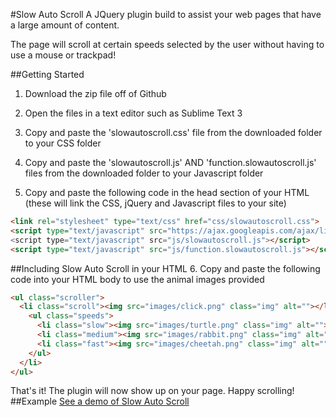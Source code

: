#Slow Auto Scroll
A JQuery plugin build to assist your web pages that have a large amount of content.

The page will scroll at certain speeds selected by the user without having to use a mouse or trackpad!

##Getting Started
1. Download the zip file off of Github

2. Open the files in a text editor such as Sublime Text 3

3. Copy and paste the 'slowautoscroll.css' file from the downloaded folder to your CSS folder

4. Copy and paste the 'slowautoscroll.js' AND 'function.slowautoscroll.js' files from the downloaded folder to your Javascript folder

5. Copy and paste the following code in the head section of your HTML (these will link the CSS, jQuery and Javascript files to your site)
```html
<link rel="stylesheet" type="text/css" href="css/slowautoscroll.css">
<script type="text/javascript" src="https://ajax.googleapis.com/ajax/libs/jquery/1.10.2/jquery.min.js">
<script type="text/javascript" src="js/slowautoscroll.js"></script>
<script type="text/javascript" src="js/function.slowautoscroll.js"></script>
```
##Including Slow Auto Scroll in your HTML
6. Copy and paste the following code into your HTML body to use the animal images provided
<br>
```html
<ul class="scroller">
  <li class="scroll"><img src="images/click.png" class="img" alt=""></li>
    <ul class="speeds">
      <li class="slow"><img src="images/turtle.png" class="img" alt=""></li>
      <li class="medium"><img src="images/rabbit.png" class="img" alt=""></li>
      <li class="fast"><img src="images/cheetah.png" class="img" alt=""></li>
    </ul>
  </li>
</ul>
```
That's it! The plugin will now show up on your page.
Happy scrolling!
##Example
[See a demo of Slow Auto Scroll](http://dannypaton.github.io/slowautoscroll-plugin/)